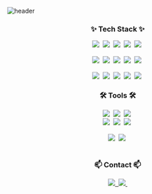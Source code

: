 ![header](https://capsule-render.vercel.app/api?type=waving&color=0:FDC99A,50:DAAAE1,100:8FD4DC&height=300&section=header&text=Seozzy's%20Github&fontSize=80&fontColor=FFFFFF)


<h3 align="center">✨ Tech Stack ✨</h3>
<div align="center">
  <img src="https://img.shields.io/badge/spring-ffffff.svg?style=for-the-badge&logo=spring&logoColor=6DB33F" />&nbsp
  <img src="https://img.shields.io/badge/springboot-ffffff.svg?style=for-the-badge&logo=springboot&logoColor=#6DB33F" />&nbsp
  <img src="https://img.shields.io/badge/python-3776AB.svg?style=for-the-badge&logo=python&logoColor=white" />&nbsp
  <img src="https://img.shields.io/badge/c++-00599C.svg?style=for-the-badge&logo=cplusplus&logoColor=white" />&nbsp
  <img src="https://img.shields.io/badge/React%20Query-FF4154?style=for-the-badge&logo=react%20query&logoColor=white" />&nbsp
</div>
<br>
<div align="center">
  <img src="https://img.shields.io/badge/javascript-F7DF1E.svg?style=for-the-badge&logo=javascript&logoColor=white" />&nbsp
  <img src="https://img.shields.io/badge/json-000000.svg?style=for-the-badge&logo=json&logoColor=white" />&nbsp
  <img src="https://img.shields.io/badge/html5-E34F26.svg?style=for-the-badge&logo=html5&logoColor=white" />&nbsp
  <img src="https://img.shields.io/badge/css3-1572B6.svg?style=for-the-badge&logo=css3&logoColor=white" />&nbsp
  <img src="https://img.shields.io/badge/androidstudio-34A853.svg?style=for-the-badge&logo=androidstudio&logoColor=white" />&nbsp
</div>
<br>
<div align="center">
  <img src="https://img.shields.io/badge/kubernetes-326CE5.svg?style=for-the-badge&logo=kubernetes&logoColor=white" />&nbsp
  <img src="https://img.shields.io/badge/amazon%20s3-569A31.svg?style=for-the-badge&logo=amazon%20s3&logoColor=white" />&nbsp
  <img src="https://img.shields.io/badge/amazon%20ecs-FF9900.svg?style=for-the-badge&logo=amazon%20ecs&logoColor=white" />&nbsp
  <img src="https://img.shields.io/badge/oracle-F80000.svg?style=for-the-badge&logo=oracle&logoColor=white" />&nbsp
  <img src="https://img.shields.io/badge/mariadb-003545.svg?style=for-the-badge&logo=mariadb&logoColor=white" />&nbsp
</div>

<h3 align="center">🛠 Tools 🛠</h3>
<div align="center">
  <img src="https://img.shields.io/badge/git-F05033.svg?style=for-the-badge&logo=git&logoColor=white" />&nbsp
  <img src="https://img.shields.io/badge/github-181717.svg?style=for-the-badge&logo=github&logoColor=white" />&nbsp
  <img src="https://img.shields.io/badge/figma-F24E1E.svg?style=for-the-badge&logo=figma&logoColor=white" />&nbsp
</div>

<div align="center">
  <img src="https://img.shields.io/badge/eclipse%20ide-edd434.svg?style=for-the-badge&logo=eclipse%20ide&logoColor=2C2255" />&nbsp
  <img src="https://img.shields.io/badge/figma-F24E1E.svg?style=for-the-badge&logo=figma&logoColor=white" />&nbsp
  <img src="https://img.shields.io/badge/figma-F24E1E.svg?style=for-the-badge&logo=figma&logoColor=white" />&nbsp
</div>

<br>

<div align="center">
  <img src="https://img.shields.io/badge/VSCode-2C2C32.svg?style=for-the-badge&logo=visual-studio-code&logoColor=22ABF3" />&nbsp
  <img src="https://img.shields.io/badge/jupyter-2C2C32.svg?style=for-the-badge&logo=jupyter&logoColor=F37726" />&nbsp
<!--   <img src="https://img.shields.io/badge/Colab-2C2C32.svg?style=for-the-badge&logo=googlecolab&logoColor=F9AB00" />&nbsp -->
</div>

<br>

<h3 align="center">📫 Contact 📫</h3>
<div align="center">
  <a href="https://www.notion.so/a9340a86310b446398ebcbb55fc3f16d">
   <img src="https://img.shields.io/badge/Notion-F3F3F3.svg?style=for-the-badge&logo=notion&logoColor=black" />&nbsp
  </a>
  <a href="a01029934312@gmail.com">
    <img
      src="https://img.shields.io/badge/a01029934312@gmail.com-D14836?style=for-the-badge&logo=gmail&logoColor=white"/>&nbsp
  </a>
</div>
